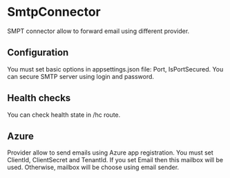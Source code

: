 # SmtpConnector

SMPT connector allow to forward email using different provider.

## Configuration

You must set basic options in appsettings.json file: Port, IsPortSecured.
You can secure SMTP server using login and password.

## Health checks

You can check health state in /hc route.

## Azure

Provider allow to send emails using Azure app registration.
You must set ClientId, ClientSecret and TenantId.
If you set Email then this mailbox will be used. Otherwise, mailbox will be choose using email sender.
